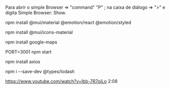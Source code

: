 Para abrir o simple Browser => "command" "P" ; na caixa de diálogo => ">" e digita Simple Browser: Show.

npm install @mui/material @emotion/react @emotion/styled 

npm install @mui/icons-material 

npm install google-maps

PORT=3001 npm start

npm install axios

npm i --save-dev @types/lodash

https://www.youtube.com/watch?v=Ibb-7R7oiLo
2:08